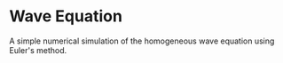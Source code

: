 # Wave Equation
A simple numerical simulation of the homogeneous wave equation using Euler's method.

